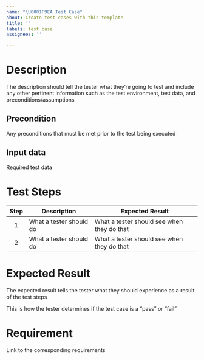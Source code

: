 ```yaml
---
name: "\U0001F9EA Test Case"
about: Create test cases with this template
title: ''
labels: test case
assignees: ''

---
```


# Description

The description should tell the tester what they’re going to test and include any other pertinent information such as the test environment, test data, and preconditions/assumptions

## Precondition

Any preconditions that must be met prior to the test being executed

## Input data

Required test data

# Test Steps

| Step | Description | Expected Result |
|:---:|---|---|
| 1 | What a tester should do | What a tester should see when they do that |
| 2 | What a tester should do | What a tester should see when they do that |

# Expected Result

The expected result tells the tester what they should experience as a result of the test steps

This is how the tester determines if the test case is a “pass” or “fail”

# Requirement

Link to the corresponding requirements
